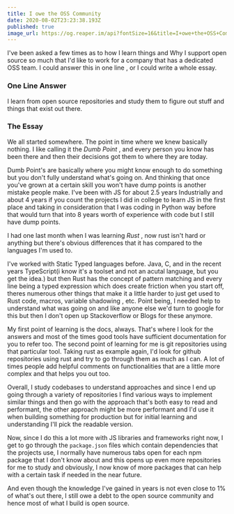 ```yaml
---
title: I owe the OSS Community
date: 2020-08-02T23:23:38.193Z
published: true
image_url: https://og.reaper.im/api?fontSize=16&title=I+owe+the+OSS+Community&subtitle=https%3A%2F%2Freaper.im&fontSizeTwo=8&color=%23000
---
```


I've been asked a few times as to how I learn things and Why I support open source so much that I'd like to work for a company that has a dedicated OSS team. I could answer this in one line , or I could write a whole essay.

### One Line Answer

I learn from open source repositories and study them to figure out stuff and things that exist out there.

### The Essay

We all started somewhere. The point in time where we knew basically nothing. I like calling it the _Dumb Point_ , and every person you know has been there and then their decisions got them to where they are today.

Dumb Point's are basically where you might know enough to do something but you don't fully understand what's going on. And thinking that once you've grown at a certain skill you won't have dump points is another mistake people make. I've been with JS for about 2.5 years Industrially and about 4 years if you count the projects I did in college to learn JS in the first place and taking in consideration that I was coding in Python way before that would turn that into 8 years worth of experience with code but I still have dump points.

I had one last month when I was learning _Rust_ , now rust isn't hard or anything but there's obvious differences that it has compared to the languages I'm used to.

I've worked with Static Typed languages before. Java, C, and in the recent years TypeScript(i know it's a toolset and not an acutal language, but you get the idea.) but then Rust has the concept of pattern matching and every line being a typed expression which does create friction when you start off, theres numerous other things that make it a little harder to just get used to Rust code, macros, variable shadowing , etc. Point being, I needed help to understand what was going on and like anyone else we'd turn to google for this but then I don't open up Stackoverflow or Blogs for these anymore.

My first point of learning is the docs, always. That's where I look for the answers and most of the times good tools have sufficient documentation for you to refer too. The second point of learning for me is git repositories using that particular tool. Taking rust as example again, I'd look for github repositories using rust and try to go through them as much as I can. A lot of times people add helpful comments on functionalities that are a little more complex and that helps you out too.

Overall, I study codebases to understand approaches and since I end up going through a variety of repositories I find various ways to implement similar things and then go with the approach that's both easy to read and performant, the other approach might be more performant and I'd use it when building something for production but for initial learning and understanding I'll pick the readable version.

Now, since I do this a lot more with JS libraries and frameworks right now, I get to go through the `package.json` files which contain dependencies that the projects use, I normally have numerous tabs open for each npm package that I don't know about and this opens up even more repositories for me to study and obviously, I now know of more packages that can help with a certain task if needed in the near future.

And even though the knowledge I've gained in years is not even close to 1% of what's out there, I still owe a debt to the open source community and hence most of what I build is open source.

